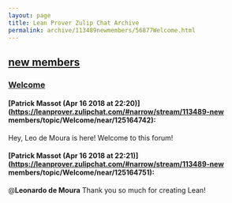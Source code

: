 ```yaml
---
layout: page
title: Lean Prover Zulip Chat Archive 
permalink: archive/113489newmembers/56877Welcome.html
---
```


## [new members](index.html)
### [Welcome](56877Welcome.html)

#### [Patrick Massot (Apr 16 2018 at 22:20)](https://leanprover.zulipchat.com/#narrow/stream/113489-new members/topic/Welcome/near/125164742):
Hey, Leo de Moura is here! Welcome to this forum!

#### [Patrick Massot (Apr 16 2018 at 22:21)](https://leanprover.zulipchat.com/#narrow/stream/113489-new members/topic/Welcome/near/125164751):
@**Leonardo de Moura**  Thank you so much for creating Lean!

